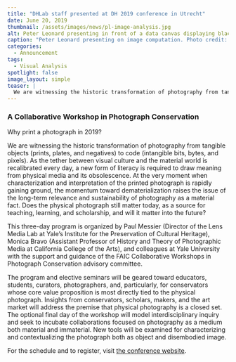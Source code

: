 ```yaml
---
title: "DHLab staff presented at DH 2019 conference in Utrecht"
date: June 20, 2019
thumbnail: /assets/images/news/pl-image-analysis.jpg
alt: Peter Leonard presenting in front of a data canvas displaying black and white photographs
caption: "Peter Leonard presenting on image computation. Photo credit: Mara Lavitt."
categories:
  - Announcement
tags:
  - Visual Analysis
spotlight: false
image_layout: simple
teaser: |
  We are witnessing the historic transformation of photography from tangible objects (prints, plates, and negatives) to code (intangible bits, bytes, and pixels). This three-day program will address the premise that physical photography is a closed set, exploring new tools and methods for characterizing and contextualizing the photograph both as object and disembodied image.
---
```

### A Collaborative Workshop in Photograph Conservation

Why print a photograph in 2019?

We are witnessing the historic transformation of photography from tangible objects (prints, plates, and negatives) to code (intangible bits, bytes, and pixels). As the tether between visual culture and the material world is recalibrated every day, a new form of literacy is required to draw meaning from physical media and its obsolescence. At the very moment when characterization and interpretation of the printed photograph is rapidly gaining ground, the momentum toward dematerialization raises the issue of the long-term relevance and sustainability of photography as a material fact. Does the physical photograph still matter today, as a source for teaching, learning, and scholarship, and will it matter into the future?

This three-day program is organized by Paul Messier (Director of the Lens Media Lab at Yale’s Institute for the Preservation of Cultural Heritage), Monica Bravo (Assistant Professor of History and Theory of Photographic Media at California College of the Arts), and colleagues at Yale University with the support and guidance of the FAIC Collaborative Workshops in Photograph Conservation advisory committee. 

The program and elective seminars will be geared toward educators, students, curators, photographers, and, particularly, for conservators whose core value proposition is most directly tied to the physical photograph. Insights from conservators, scholars, makers, and the art market will address the premise that physical photography is a closed set. The optional final day of the workshop will model interdisciplinary inquiry and seek to incubate collaborations focused on photography as a medium both material and immaterial. New tools will be examined for characterizing and contextualizing the photograph both as object and disembodied image.

For the schedule and to register, visit <a href='https://learning.culturalheritage.org/material-immaterial' target='_blank'>the conference website</a>.
